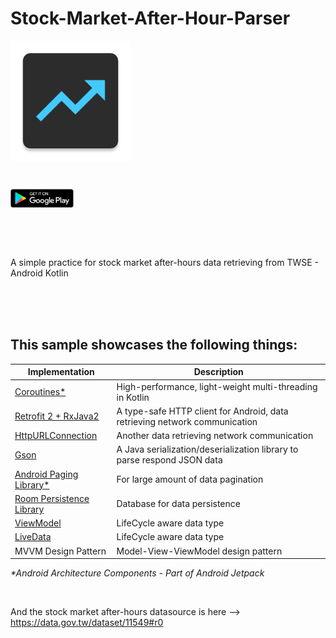 # Stock-Market-After-Hour-Parser
[<img align="center" src ="app/src/main/res/mipmap-xxxhdpi/ic_app_icon.png">](https://play.google.com/store/apps/details?id=com.shigaga.makitonoto)<br>

<br>

[<img src="app/src/main/res/mipmap-xxxhdpi/googleplay_logo.png" width="20%" height="20%" align="center" valign="center">](https://play.google.com/store/apps/details?id=com.shigaga.makitonoto)

<br>
<br>
<br>


A simple practice for stock market after-hours data retrieving from TWSE  - Android Kotlin

<br>
<br>
<br>

## This sample showcases the following things:

| Implementation | Description |
| --- | --- |
| [Coroutines*](https://www.youtube.com/watch?v=BOHK_w09pVA) | High-performance, light-weight multi-threading in Kotlin |
| [Retrofit 2 + RxJava2](https://square.github.io/retrofit/) | A type-safe HTTP client for Android, data retrieving network communication |
| [HttpURLConnection](https://developer.android.com/reference/java/net/HttpURLConnection) | Another data retrieving network communication |
| [Gson](https://github.com/google/gson) | A Java serialization/deserialization library to parse respond JSON data |
| [Android Paging Library*](https://www.youtube.com/watch?v=QVMqCRs0BNA) | For large amount of data pagination |
| [Room Persistence Library](https://www.youtube.com/watch?v=SKWh4ckvFPM) | Database for data persistence |
| [ViewModel](https://www.youtube.com/watch?v=5qlIPTDE274&t=37s) | LifeCycle aware data type |
| [LiveData](https://www.youtube.com/watch?v=OMcDk2_4LSk)| LifeCycle aware data type |
| MVVM Design Pattern | Model-View-ViewModel design pattern |
_*Android Architecture Components - Part of Android Jetpack_

<br>

And the stock market after-hours datasource is here --> https://data.gov.tw/dataset/11549#r0 

<br>
<br>
<br>
<br>
